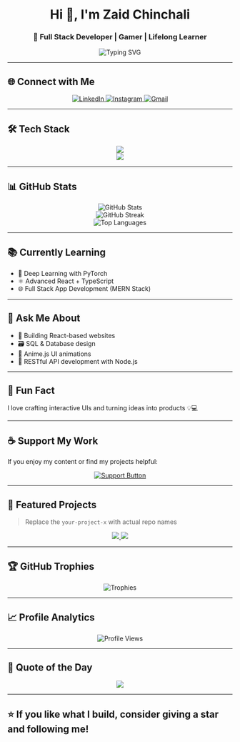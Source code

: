 <h1 align="center">Hi 👋, I'm Zaid Chinchali</h1>
<h3 align="center">🚀 Full Stack Developer | Gamer | Lifelong Learner</h3>

<p align="center">
  <img src="https://readme-typing-svg.demolab.com?font=Fira+Code&pause=1000&color=00FFAD&center=true&vCenter=true&width=500&lines=Web+Developer+%7C+AI%2FML+Lover;Passionate+about+Deep+Learning+%26+Tech;Always+Learning+New+Things!;Let's+Build+Cool+Stuff+Together+🤝" alt="Typing SVG" />
</p>

---

## 🌐 Connect with Me

<p align="center">
  <a href="https://www.linkedin.com/in/zaid-chinchali/" target="_blank">
    <img src="https://img.shields.io/badge/LinkedIn-0A66C2?style=for-the-badge&logo=linkedin&logoColor=white" alt="LinkedIn" />
  </a>
  <a href="https://www.instagram.com/zaidchinchali/" target="_blank">
    <img src="https://img.shields.io/badge/Instagram-E4405F?style=for-the-badge&logo=instagram&logoColor=white" alt="Instagram" />
  </a>
  <a href="mailto:chinchalizaid@gmail.com" target="_blank">
    <img src="https://img.shields.io/badge/Gmail-D14836?style=for-the-badge&logo=gmail&logoColor=white" alt="Gmail" />
  </a>
</p>

---

## 🛠️ Tech Stack

<p align="center">
  <img src="https://skillicons.dev/icons?i=html,css,js,ts,python,c,cpp,java,sql,mysql,arduino" /><br/>
  <img src="https://skillicons.dev/icons?i=react,bootstrap,tailwind,animejs,express,nodejs,vscode,github,git" />
</p>

---

## 📊 GitHub Stats

<p align="center">
  <img src="https://github-readme-stats.vercel.app/api?username=freakzen&show_icons=true&theme=radical" alt="GitHub Stats" /><br/>
  <img src="https://github-readme-streak-stats.herokuapp.com/?user=freakzen&theme=radical" alt="GitHub Streak" /><br/>
  <img src="https://github-readme-stats.vercel.app/api/top-langs/?username=freakzen&layout=compact&theme=radical" alt="Top Languages" />
</p>

---

## 📚 Currently Learning

- 🔬 Deep Learning with PyTorch  
- ⚛️ Advanced React + TypeScript  
- 🌐 Full Stack App Development (MERN Stack)

---

## 💬 Ask Me About

- 🚀 Building React-based websites  
- 🗃️ SQL & Database design  
- 🎨 Anime.js UI animations  
- 🔧 RESTful API development with Node.js

---

## 🎯 Fun Fact

I love crafting interactive UIs and turning ideas into products 💡💻

---

## ☕ Support My Work

If you enjoy my content or find my projects helpful:

<p align="center">
  <a href="upi://pay?pa=chinchalizaid@okhdfcbank@upi&pn=Zaid%20Chinchali&cu=INR">
    <img src="https://img.shields.io/badge/Buy Me a Coffee-FFDD00?style=for-the-badge&logo=buy-me-a-coffee&logoColor=black" alt="Support Button"/>
  </a>
</p>

---

## 📌 Featured Projects

> Replace the `your-project-x` with actual repo names

<p align="center">
  <a href="https://github.com/freakzen/project-1">
    <img src="https://github-readme-stats.vercel.app/api/pin/?username=freakzen&repo=project-1&theme=radical" />
  </a>
  <a href="https://github.com/freakzen/project-2">
    <img src="https://github-readme-stats.vercel.app/api/pin/?username=freakzen&repo=project-2&theme=radical" />
  </a>
</p>

---

## 🏆 GitHub Trophies

<p align="center">
  <img src="https://github-profile-trophy.vercel.app/?username=freakzen&theme=radical&margin-w=15&no-bg=true" alt="Trophies" />
</p>

---

## 📈 Profile Analytics

<p align="center">
  <img src="https://komarev.com/ghpvc/?username=freakzen&label=Profile%20Views&color=0e75b6&style=flat" alt="Profile Views" />
</p>

---

## 📌 Quote of the Day

<p align="center">
  <img src="https://quotes-github-readme.vercel.app/api?type=horizontal&theme=radical" />
</p>

---

## ⭐️ If you like what I build, consider giving a star and following me!
